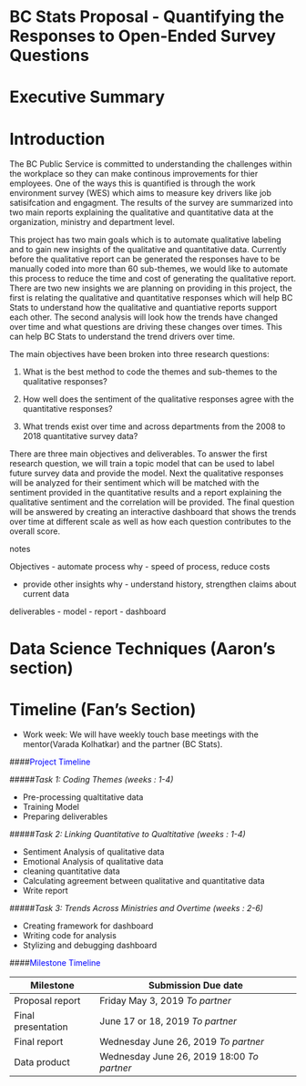 BC Stats Proposal - Quantifying the Responses to Open-Ended Survey
Questions
================

# Executive Summary

# Introduction

The BC Public Service is committed to understanding the challenges
within the workplace so they can make continous improvements for thier
employees. One of the ways this is quantified is through the work
environment survey (WES) which aims to measure key drivers like job
satisifcation and engagment. The results of the survey are summarized
into two main reports explaining the qualitative and quantitative data
at the organization, ministry and department level.

This project has two main goals which is to automate qualitative
labeling and to gain new insights of the qualitative and quantitative
data. Currently before the qualitative report can be generated the
responses have to be manually coded into more than 60 sub-themes, we
would like to automate this process to reduce the time and cost of
generating the qualitative report. There are two new insights we are
planning on providing in this project, the first is relating the
qualitative and quantitative responses which will help BC Stats to
understand how the qualitative and quantiative reports support each
other. The second analysis will look how the trends have changed over
time and what questions are driving these changes over times. This can
help BC Stats to understand the trend drivers over time.

The main objectives have been broken into three research questions:

1.  What is the best method to code the themes and sub-themes to the
    qualitative responses?

2.  How well does the sentiment of the qualitative responses agree with
    the quantitative responses?

3.  What trends exist over time and across departments from the 2008 to
    2018 quantitative survey data?

There are three main objectives and deliverables. To answer the first
research question, we will train a topic model that can be used to label
future survey data and provide the model. Next the qualitative responses
will be analyzed for their sentiment which will be matched with the
sentiment provided in the quantitative results and a report explaining
the qualitative sentiment and the correlation will be provided. The
final question will be answered by creating an interactive dashboard
that shows the trends over time at different scale as well as how each
question contributes to the overall score.

notes

Objectives - automate process why - speed of process, reduce costs

  - provide other insights why - understand history, strengthen claims
    about current data

deliverables - model - report - dashboard

# Data Science Techniques (Aaron’s section)

# Timeline (Fan’s Section)

  - Work week: We will have weekly touch base meetings with the
    mentor(Varada Kolhatkar) and the partner (BC Stats).

\#\#\#\#<span style="color:blue">Project Timeline</span>

\#\#\#\#\#*Task 1: Coding Themes (weeks : 1-4)*

  - Pre-processing qualtitative data  
  - Training Model
  - Preparing deliverables

\#\#\#\#\#*Task 2: Linking Quantitative to Qualtitative (weeks : 1-4)*

  - Sentiment Analysis of qualitative data
  - Emotional Analysis of qualitative data
  - cleaning quantitative data
  - Calculating agreement between qualitative and quantitative data
  - Write report

\#\#\#\#\#*Task 3: Trends Across Ministries and Overtime (weeks : 2-6)*

  - Creating framework for dashboard
  - Writing code for analysis
  - Stylizing and debugging dashboard

\#\#\#\#<span style="color:blue">Milestone Timeline</span>

| Milestone          | Submission Due date                        |
| ------------------ | ------------------------------------------ |
| Proposal report    | Friday May 3, 2019 *To partner*            |
| Final presentation | June 17 or 18, 2019 *To partner*           |
| Final report       | Wednesday June 26, 2019 *To partner*       |
| Data product       | Wednesday June 26, 2019 18:00 *To partner* |
